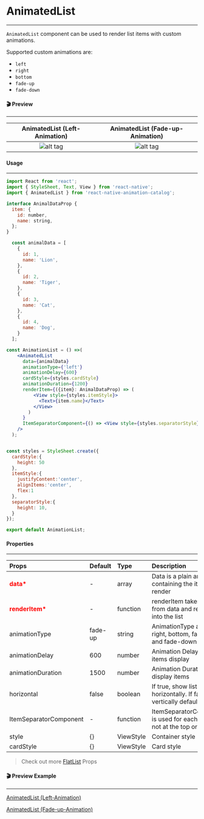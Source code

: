 # AnimatedList
---
```AnimatedList``` component can be used to render list items with custom animations. 

Supported custom animations are:
* ```left ```
* ```right```
* ```bottom```
* ```fade-up```
* ```fade-down```

#### 🎬 Preview
----
AnimatedList (Left-Animation)            |  AnimatedList (Fade-up-Animation)
:-------------------------:|:-------------------------:
![alt tag](/assets/leftAnimatedList.gif)|![alt tag](/assets/animatedFadeUpDown.gif)

#### Usage
---
```jsx
import React from 'react';
import { StyleSheet, Text, View } from 'react-native';
import { AnimatedList } from 'react-native-animation-catalog';

interface AnimalDataProp {
  item: {
    id: number,
    name: string,
  };
}

  const animalData = [
    {
      id: 1,
      name: 'Lion',
    },
    {
      id: 2,
      name: 'Tiger',
    },
    {
      id: 3,
      name: 'Cat',
    },
    {
      id: 4,
      name: 'Dog',
    }
  ];

const AnimationList = () =>(
    <AnimatedList
      data={animalData}
      animationType={'left'}
      animationDelay={600}
      cardStyle={styles.cardStyle}
      animationDuration={1200}
      renderItem={({item}: AnimalDataProp) => (
          <View style={styles.itemStyle}>
            <Text>{item.name}</Text>
          </View>
        )
      }
      ItemSeparatorComponent={() => <View style={styles.separatorStyle} />}
    />
  );


const styles = StyleSheet.create({
  cardStyle:{
    height: 50
  },
  itemStyle:{
    justifyContent:'center',
    alignItems:'center',
    flex:1
  },
  separatorStyle:{
    height: 10,
  }
});

export default AnimationList;
```

#### Properties
---

| Props                                            | Default | Type      | Description                                                                 |
| :----------------------------------------------- | :------ | :-------- | :-------------------------------------------------------------------------- |
| <strong style="color:red;">data\*</strong>       | -       | array     | Data is a plain array containing the items to render                       |
| <strong style="color:red;">renderItem\*</strong> | -       | function  | renderItem takes an item from data and renders it into the list        |
| animationType                                    | fade-up | string    | AnimationType are left, right, bottom, fade-up and fade-down  |
| animationDelay                                   | 600     | number    | Animation Delay between items display                                      |
| animationDuration                                | 1500    | number    | Animation Duration of display items                                         |
| horizontal                                       | false   | boolean   | If true, show list horizontally. If false show vertically default    |
| ItemSeparatorComponent                           | -       | function  | ItemSeparatorComponent is used for each item, but not at the top or bottom |
| style                                            | {}      | ViewStyle | Container style                                      |
| cardStyle                                        | {}      | ViewStyle | Card style                                            |

>Check out more <a href="https://reactnative.dev/docs/flatlist#props">FlatList</a> Props

#### 🎬 Preview Example
----
[AnimatedList (Left-Animation)](/example/src/modules/Home/HomeScreen.tsx)

[AnimatedList (Fade-up-Animation)](/example/src/modules/AnimatedList/AnimatedListScreen.tsx)